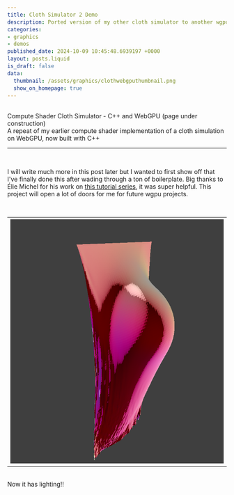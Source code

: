```yaml
---
title: Cloth Simulator 2 Demo
description: Ported version of my other cloth simulator to another wgpu implementation
categories:
- graphics
- demos
published_date: 2024-10-09 10:45:48.6939197 +0000
layout: posts.liquid
is_draft: false
data:
  thumbnail: /assets/graphics/clothwebgputhumbnail.png
  show_on_homepage: true
---
```

<div class = "blog-post">
<br>
<div class = "title">
Compute Shader Cloth Simulator - C++ and WebGPU (page under construction)
</div>

<div class = "page-summary">
A repeat of my earlier compute shader implementation of a cloth simulation on WebGPU, now built with C++
</div>
<hr>
<br>

I will write much more in this post later but I wanted to first show off that I've finally done this after wading through a ton of boilerplate. Big thanks to Élie Michel for his work on <a href = "https://eliemichel.github.io/LearnWebGPU/index.html">this tutorial series</a>, it was super helpful. This project will open a lot of doors for me for future wgpu projects. 

<div class = "bg-div">
<br>
<table class = "image-table">
<th><img src="/assets/graphics/webgpucloth.png"></th>
</table>
<br>
Now it has lighting!!
<br>
<br>
</div>
<br>

</div>